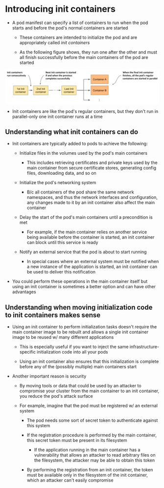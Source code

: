 # Introducing init containers

* A pod manifest can specify a list of containers to run when the pod starts and before the pod's normal containers are started

  * These containers are intended to initialize the pod and are appropriately called _init containers_

  * As the following figure shows, they run one after the other and must all finish successfully before the main containers of the pod are started

![Fig. 1 Time sequence showing how a pod's init and regular containers are started](../../../../../img/workloads/pods/init-container/introduction/diag01.png)

* Init containers are like the pod's regular containers, but they don't run in parallel-only one init container runs at a time

## Understanding what init containers can do

* Init containers are typically added to pods to achieve the following:

  * Initialize files in the volumes used by the pod's main containers

    * This includes retrieving certificates and private keys used by the main container from secure certificate stores, generating config files, downloading data, and so on

  * Initialize the pod's networking system
  
    * B/c all containers of the pod share the same network namespaces, and thus the network interfaces and configuration, any changes made to it by an init container also affect the main container

  * Delay the start of the pod's main containers until a precondition is met

    * For example, if the main container relies on another service being available before the container is started, an init container can block until this service is ready

  * Notify an external service that the pod is about to start running

    * In special cases where an external system must be notified when a new instance of the application is started, an init container can be used to deliver this notification

* You could perform these operations in the main container itself but using an init container is sometimes a better option and can have other advantages

## Understanding when moving initialization code to init containers makes sense

* Using an init container to perform initialization tasks doesn't require the main container image to be rebuilt and allows a single init container image to be reused w/ many different applications

  * This is especially useful if you want to inject the same infrastructure-specific initialization code into all your pods

  * Using an init container also ensures that this initialization is complete before any of the (possibly multiple) main containers start

* Another important reason is security

  * By moving tools or data that could be used by an attacker to compromise your cluster from the main container to an init container, you reduce the pod's attack surface

  * For example, imagine that the pod must be registered w/ an external system

    * The pod needs some sort of secret token to authenticate against this system

    * If the registration procedure is performed by the main container, this secret token must be present in its filesystem

      * If the application running in the main container has a vulnerability that allows an attacker to read arbitrary files on the filesystem, the attacker may be able to obtain this token

    * By performing the registration from an init container, the token must be available only in the filesystem of the init container, which an attacker can't easily compromise 